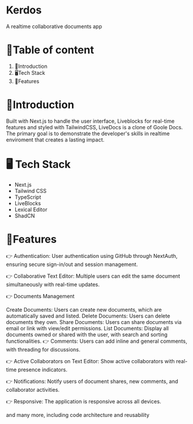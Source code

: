 
# Kerdos

A realtime collaborative documents app

# 📑Table of content

1. 🤖Introduction
2. 🖥️Tech Stack
3. 🔋Features

# 🤖Introduction

Built with Next.js to handle the user interface, Liveblocks for real-time features and styled with TailwindCSS, LiveDocs is a clone of Goole Docs. The primary goal is to demonstrate the developer's skills in realtime enviroment that creates a lasting impact.

# 🖥️ Tech Stack

 - Next.js
 - Tailwind CSS
 - TypeScript
 - LiveBlocks
 - Lexical Editor
 - ShadCN

# 🔋Features

👉 Authentication: User authentication using GitHub through NextAuth, ensuring secure sign-in/out and session management.

👉 Collaborative Text Editor: Multiple users can edit the same document simultaneously with real-time updates.

👉 Documents Management

Create Documents: Users can create new documents, which are automatically saved and listed.
Delete Documents: Users can delete documents they own.
Share Documents: Users can share documents via email or link with view/edit permissions.
List Documents: Display all documents owned or shared with the user, with search and sorting functionalities.
👉 Comments: Users can add inline and general comments, with threading for discussions.

👉 Active Collaborators on Text Editor: Show active collaborators with real-time presence indicators.

👉 Notifications: Notify users of document shares, new comments, and collaborator activities.

👉 Responsive: The application is responsive across all devices.

and many more, including code architecture and reusability